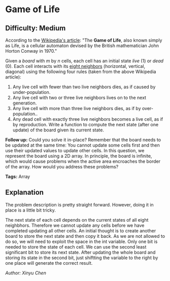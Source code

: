 # Game of Life
## Difficulty: Medium

According to the [Wikipedia's article](https://en.wikipedia.org/wiki/Conway%27s_Game_of_Life): "The **Game of Life**, also known simply as Life, is a cellular automaton devised by the British mathematician John Horton Conway in 1970."

Given a *board* with *m* by *n* cells, each cell has an initial state *live* (1) or *dead* (0). Each cell interacts with its [eight neighbors](https://en.wikipedia.org/wiki/Moore_neighborhood) (horizontal, vertical, diagonal) using the following four rules (taken from the above Wikipedia article):

1. Any live cell with fewer than two live neighbors dies, as if caused by under-population.
2. Any live cell with two or three live neighbors lives on to the next generation.
3. Any live cell with more than three live neighbors dies, as if by over-population..
4. Any dead cell with exactly three live neighbors becomes a live cell, as if by reproduction.
Write a function to compute the next state (after one update) of the board given its current state.

**Follow up:** 
Could you solve it in-place? Remember that the board needs to be updated at the same time: You cannot update some cells first and then use their updated values to update other cells.
In this question, we represent the board using a 2D array. In principle, the board is infinite, which would cause problems when the active area encroaches the border of the array. How would you address these problems?

**Tags:** Array

## Explanation
The problem description is pretty straight forward. However, doing it in place is a little bit tricky.

The next state of each cell depends on the current states of all eight neighbhors. Therefore we cannot update any cells before we have completed updating all other cells. An initial thought is to create another board to store the next state and then copy it back. As we are not allowed to do so, we will need to exploit the space in the int variable. Only one bit is needed to store the state of each cell. We can use the second least significant bit to store its next state. After updating the whole board and storing its state in the second bit, just shiftting the variable to the right by one place will generate the correct result.

*Author: Xinyu Chen*
